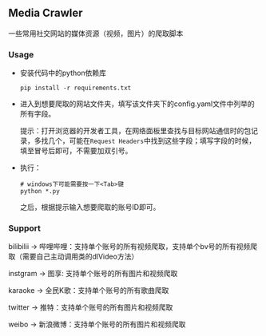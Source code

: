 ## Media Crawler

一些常用社交网站的媒体资源（视频，图片）的爬取脚本

### Usage

- 安装代码中的python依赖库
  ```shell
  pip install -r requirements.txt
  ```

- 进入到想要爬取的网站文件夹，填写该文件夹下的config.yaml文件中列举的所有字段。

  提示：打开浏览器的开发者工具，在网络面板里查找与目标网站通信时的包记录，多找几个，可能在`Request Headers`中找到这些字段；填写字段的时候，填至冒号后即可，不需要加双引号。

- 执行：

  ```shell
  # windows下可能需要按一下<Tab>键
  python *.py
  ```

  之后，根据提示输入想要爬取的账号ID即可。

### Support
bilibilii -> 哔哩哔哩：支持单个账号的所有视频爬取，支持单个bv号的所有视频爬取（需要自己主动调用类的dlVideo方法）

instgram -> 图享: 支持单个账号的所有图片和视频爬取

karaoke -> 全民K歌：支持单个账号的所有歌曲爬取

twitter -> 推特：支持单个账号的所有图片和视频爬取

weibo -> 新浪微博：支持单个账号的所有图片和视频爬取
